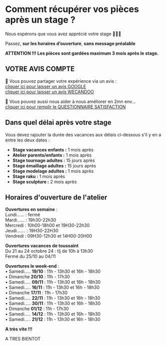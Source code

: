 # Comment récupérer vos pièces après un stage ?

Nous espérons que vous avez apprécié votre stage 🙏🙏🙏   

Passez, **sur les horaires d’ouverture**, **sans message préalable**   

**ATTENTION !!! Les pièces sont gardées maximum 3 mois après le stage.**   



## VOTRE AVIS COMPTE

🙏 Vous pouvez partager votre expérience via un avis :     
[cliquer ici pour laisser un avis GOOGLE](https://g.page/fansdeterre/review?gm)   
[cliquer ici pour laisser un avis WECANDOO](https://wecandoo.fr/atelier/initiation-ceramique-tour-decor-emaillage)  

🙏 Vous pouvez aussi nous aider à nous améliorer en 2mn env...   
[cliquer ici pour remplir le QUESTIONNAIRE SATISFACTION](https://forms.office.com/r/ZMh5YtCtj7)
 
 
## Dans quel délai après votre stage  

Vous devez rajouter la durée des vacances aux délais ci-dessous s'il y en a entre les deux dates :  
- **Stage vacances enfants :** 1 mois après 
- **Atelier parents/enfants :** 1 mois après 
- **Stage tournage adultes :** 15 jours après 
- **Stage émaillage adultes :** 15 jours après 
- **Stage modelage adultes :** 1 mois après 
- **Stage raku :** 1 mois après 
- **Stage sculpture :**  2 mois après  
  

## Horaires d'ouverture de l'atelier      

**Ouvertures en semaine** :     
Lundi...... : fermé  
Mardi...... : 19h30-22h30  
Mercredi :  10h00-18h00 et 19H30-22h30  
Jeudi....... : 19H30-22H30   
Vendredi : 09H30-12h30 et 14H00-20H00   

**Ouvertures vacances de toussaint**  
Du 21 au 24 octobre 24 : tlj de 10h à 13h30  
Fermé du 25/10 au 04/11  

**Ouvertures le week-end** :     
•	Samedi..... **19/10** : 11h - 13h30 et 16h - 18h30       
•	Dimanche **20/10** : 11h - 17h30     
•	Samedi..... **09/11** : 11h - 13h30 et 16h - 18h30   
•	Samedi..... **16/11** : 11h - 13h30 et 16h - 18h30   
•	Dimanche **17/11** : 11h - 17h30   
•	Samedi..... **22/11** : 11h - 13h30 et 16h - 18h30   
•	Samedi..... **30/11** : 11h - 13h30 et 16h - 18h30   
•	Dimanche **01/12** : 11h - 17h30   
•	Samedi..... **14/12** : 11h - 13h30 et 16h - 18h30   
•	Samedi..... **21/12** : 11h - 13h30 et 16h - 18h30   

     
  
   
**A très vite !!!**

  

 
 
  
A TRES BIENTOT  

